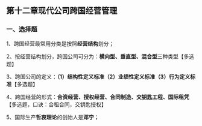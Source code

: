 ## 第十二章现代公司跨国经营管理

### 一、选择题

1、跨国经营最常用分类是按照**经营结构**划分；

2、按经营结构划分，跨国公司可分为：**横向型、垂直型、混合型**三种类型【多选题】

3、跨国公司的定义：**（1）结构性定义标准（2）业绩性定义标准（3）行为定义标准**【多选题】

4、跨国经营的形式：**合资经营、授权经营、合同制造、交钥匙工程、国际租凭**【多选题，口诀：合租合同，交钥匙授权】

5、国际生产**哲衷理论**的创始人是**邓宁**；